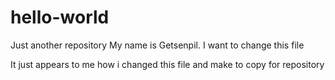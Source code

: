 # hello-world
Just another repository
My name is Getsenpil. I want to change this file 

It just appears to me how i changed this file and make to copy for repository  
